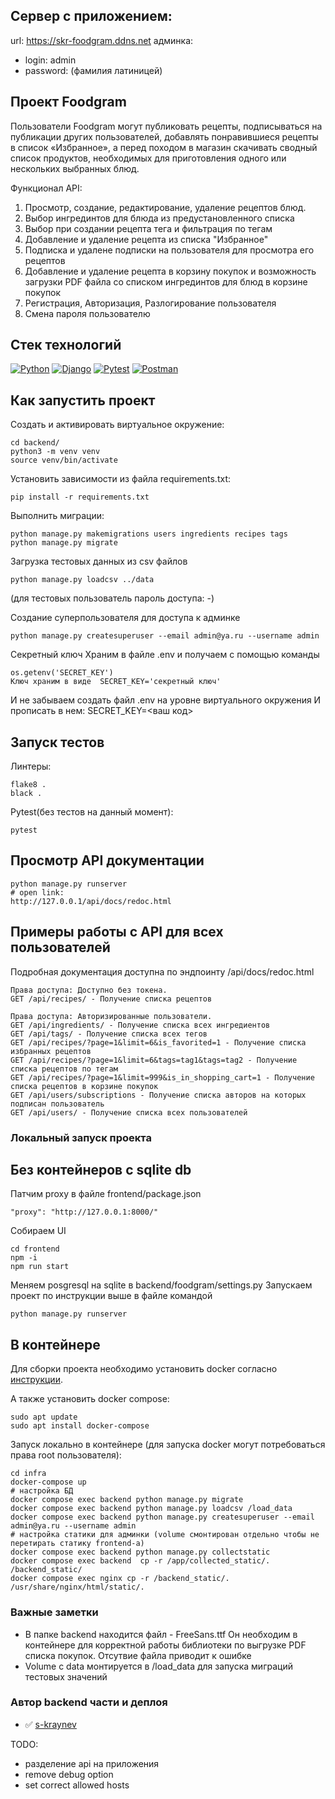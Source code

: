 ## Сервер с приложением:
url: https://skr-foodgram.ddns.net
админка:
- login: admin
- password: (фамилия латиницей)

## Проект Foodgram

Пользователи Foodgram могут публиковать рецепты, подписываться на публикации
других пользователей, добавлять понравившиеся рецепты в список «Избранное»,
а перед походом в магазин скачивать сводный список продуктов, необходимых
для приготовления одного или нескольких выбранных блюд. 

Функционал API:
1) Просмотр, создание, редактирование, удаление рецептов блюд.
2) Выбор ингрединтов для блюда из предустановленного списка
3) Выбор при создании рецепта тега и фильтрация по тегам
4) Добавление и удаление рецепта из списка "Избранное"
5) Подписка и удалене подписки на пользователя для просмотра его рецептов
6) Добавление и удаление рецепта в корзину покупок и возможность загрузки PDF файла со списком ингрединтов для блюд в корзине покупок
7) Регистрация, Авторизация, Разлогирование пользователя
8) Смена пароля пользователю

## Стек технологий

[![Python](https://img.shields.io/badge/-Python-464641?-style=flat-square&logo=Python)](https://www.python.org/)
[![Django](https://img.shields.io/badge/Django-464646?style=flat-square&logo=django)](https://www.djangoproject.com/)
[![Pytest](https://img.shields.io/badge/Pytest-464646?style=flat-square&logo=pytest)](https://docs.pytest.org/en/6.2.x/)
[![Postman](https://img.shields.io/badge/Postman-464646?style=flat-square&logo=postman)](https://www.postman.com/)

## Как запустить проект

Cоздать и активировать виртуальное окружение:

```
cd backend/
python3 -m venv venv
source venv/bin/activate
```

Установить зависимости из файла requirements.txt:

```
pip install -r requirements.txt
```

Выполнить миграции:

```
python manage.py makemigrations users ingredients recipes tags
python manage.py migrate

```
Загрузка тестовых данных из csv файлов

```
python manage.py loadcsv ../data
```
(для тестовых пользователь пароль доступа: -)

Создание суперпользователя для доступа к админке

```
python manage.py createsuperuser --email admin@ya.ru --username admin
```

Секретный ключ
Храним в файле .env и получаем с помощью команды

```
os.getenv('SECRET_KEY')
Ключ храним в виде  SECRET_KEY='секретный ключ'
```

И не забываем создать файл .env на уровне виртуального окружения
И прописать в нем: SECRET_KEY=<ваш код>

## Запуск тестов
Линтеры:

```
flake8 .
black .
```

Pytest(без тестов на данный момент):
```
pytest
```
## Просмотр API документации
```
python manage.py runserver
# open link:
http://127.0.0.1/api/docs/redoc.html
```
## Примеры работы с API для всех пользователей

Подробная документация доступна по эндпоинту /api/docs/redoc.html

```
Права доступа: Доступно без токена.
GET /api/recipes/ - Получение списка рецептов

Права доступа: Авторизированные пользователи.
GET /api/ingredients/ - Получение списка всех ингредиентов
GET /api/tags/ - Получение списка всех тегов
GET /api/recipes/?page=1&limit=6&is_favorited=1 - Получение списка избранных рецептов
GET /api/recipes/?page=1&limit=6&tags=tag1&tags=tag2 - Получение списка рецептов по тегам
GET /api/recipes/?page=1&limit=999&is_in_shopping_cart=1 - Получение списка рецептов в корзине покупок
GET /api/users/subscriptions - Получение списка авторов на которых подписан пользователь
GET /api/users/ - Получение списка всех пользователей
```

### Локальный запуск проекта
## Без контейнеров с sqlite db

Патчим proxy в файле frontend/package.json
```
"proxy": "http://127.0.0.1:8000/"
```

Собираем UI
```
cd frontend
npm -i
npm run start
```

Меняем posgresql на sqlite в backend/foodgram/settings.py
Запускаем проект по инструкции выше в файле командой
```
python manage.py runserver
```

## В контейнере
Для сборки проекта необходимо установить docker согласно 
[инструкции](https://docs.docker.com/engine/install/ubuntu/).

А также установить docker compose:
```
sudo apt update
sudo apt install docker-compose
```

Запуск локально в контейнере 
(для запуска docker могут потребоваться права root пользователя):
```
cd infra
docker-compose up
# настройка БД
docker compose exec backend python manage.py migrate
docker compose exec backend python manage.py loadcsv /load_data
docker compose exec backend python manage.py createsuperuser --email admin@ya.ru --username admin
# настройка статики для админки (volume смонтирован отдельно чтобы не перетирать статику frontend-a)
docker compose exec backend python manage.py collectstatic
docker compose exec backend  cp -r /app/collected_static/. /backend_static/
docker compose exec nginx cp -r /backend_static/. /usr/share/nginx/html/static/.
```

### Важные заметки
- В папке backend находится файл - FreeSans.ttf
  Он необходим в контейнере для корректной работы библиотеки по выгрузке PDF списка покупок.
  Отсутвие файла приводит к ошибке
- Volume c data монтируется в /load_data для запуска миграций тестовых значений

### Автор backend части и деплоя
- :white_check_mark: [s-kraynev](https://github.com/s-kraynev)

TODO:
- разделение api на приложения
- remove debug option
- set correct allowed hosts